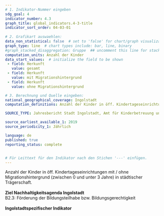```yaml
---
# 1. Indikator-Nummer eingeben 
sdg_goal: 4 
indicator_number: 4.3
graph_title: global_indicators.4-3-title
indicator_sort_order: 04-03-01
 
# 2. Grafikart auswaehlen: 
data_non_statistical: false  # set to 'false' for chart/graph visualization 
graph_type: line  # chart types include: bar, line, binary 
#graph_stacked_disaggregation: Gruppe  ## uncomment this line for stacked bars. eplace 'Geschlecht' with the field of aggregation. 
computation_units: Anzahl der Kinder
data_start_values:  # initialize the field to be shown  
 - field: Herkunft 
   value: gesamt 
 - field: Herkunft
   value: mit Migrationshintergrund
 - field: Herkunft
   value: ohne Migrationshintergrund

# 3. Berechnung und Quelle eingeben: 
national_geographical_coverage: Ingolstadt 
computation_definitions: Anzahl der Kinder in öff. Kindertageseinrichtungen mit / ohne Migrationshintergrund (zwischen 0 und unter 3 Jahre) in städtischer Trägerschaft

SOURCE_TYPE: Jahresbericht Stadt Ingolstadt, Amt für Kinderbetreuung und -bildung, jeweils 1.12. des Jahres

source_earliest_available_1: 2019
source_periodicity_1: Jährlich

language: de   
published: true 
reporting_status: complete
 
 
# Für Leittext für den Indikator nach den Stichen '---' einfügen. 
---
```

Anzahl der Kinder in öff. Kindertageseinrichtungen mit / ohne Migrationshintergrund (zwischen 0 und unter 3 Jahre) in städtischer Trägerschaft. <br>
<br>
<b>Ziel Nachhaltigkeitsagenda Ingolstadt</b><br>
B2.3: Förderung der Bildungsteilhabe bzw. Bildungsgerechtigkeit<br>
<br>
<b>Ingolstadtspezifischer Indikator</b>
